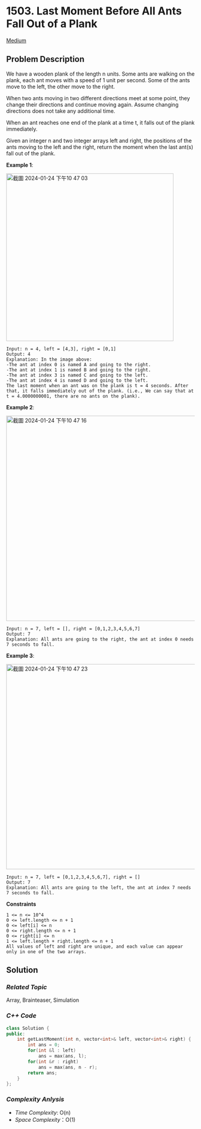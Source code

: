 # 1503. Last Moment Before All Ants Fall Out of a Plank
[Medium](https://leetcode.com/problems/last-moment-before-all-ants-fall-out-of-a-plank/description/)

## Problem Description

We have a wooden plank of the length n units. Some ants are walking on the plank, each ant moves with a speed of 1 unit per second. Some of the ants move to the left, the other move to the right.

When two ants moving in two different directions meet at some point, they change their directions and continue moving again. Assume changing directions does not take any additional time.

When an ant reaches one end of the plank at a time t, it falls out of the plank immediately.

Given an integer n and two integer arrays left and right, the positions of the ants moving to the left and the right, return the moment when the last ant(s) fall out of the plank.


**Example 1**:

<img width="447" alt="截圖 2024-01-24 下午10 47 03" src="https://github.com/Eddiecc06/LeetCode/assets/18256877/43ceb7ad-c8f6-4415-9b1c-159a7654450e">

```
Input: n = 4, left = [4,3], right = [0,1]
Output: 4
Explanation: In the image above:
-The ant at index 0 is named A and going to the right.
-The ant at index 1 is named B and going to the right.
-The ant at index 3 is named C and going to the left.
-The ant at index 4 is named D and going to the left.
The last moment when an ant was on the plank is t = 4 seconds. After that, it falls immediately out of the plank. (i.e., We can say that at t = 4.0000000001, there are no ants on the plank).
```
**Example 2**:

<img width="547" alt="截圖 2024-01-24 下午10 47 16" src="https://github.com/Eddiecc06/LeetCode/assets/18256877/9e0b7470-d4e8-4681-9518-ecb854721806">

```
Input: n = 7, left = [], right = [0,1,2,3,4,5,6,7]
Output: 7
Explanation: All ants are going to the right, the ant at index 0 needs 7 seconds to fall.
```
**Example 3**:

<img width="547" alt="截圖 2024-01-24 下午10 47 23" src="https://github.com/Eddiecc06/LeetCode/assets/18256877/7c03f183-b265-4996-bd03-de99c151543a">

```
Input: n = 7, left = [0,1,2,3,4,5,6,7], right = []
Output: 7
Explanation: All ants are going to the left, the ant at index 7 needs 7 seconds to fall.
```

**Constraints**
```
1 <= n <= 10^4
0 <= left.length <= n + 1
0 <= left[i] <= n
0 <= right.length <= n + 1
0 <= right[i] <= n
1 <= left.length + right.length <= n + 1
All values of left and right are unique, and each value can appear only in one of the two arrays.
```

## Solution

### _Related Topic_
   Array, Brainteaser, Simulation

### _C++ Code_
```cpp
class Solution {
public:
    int getLastMoment(int n, vector<int>& left, vector<int>& right) {
        int ans = 0;
        for(int &l : left)
            ans = max(ans, l);
        for(int &r : right)
            ans = max(ans, n - r);
        return ans;
    }
};
```

### _Complexity Anlysis_
- _Time Complexity_: O(n)
- _Space Complexity_：O(1)
